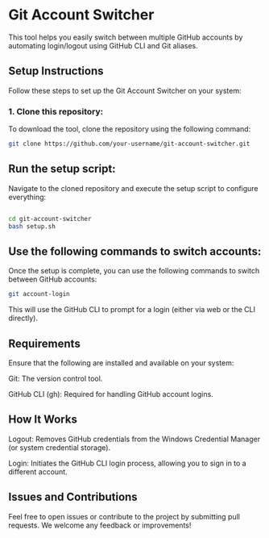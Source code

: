 # Git Account Switcher

This tool helps you easily switch between multiple GitHub accounts by automating login/logout using GitHub CLI and Git aliases.

## Setup Instructions

Follow these steps to set up the Git Account Switcher on your system:

### 1. Clone this repository:

To download the tool, clone the repository using the following command:

```bash
git clone https://github.com/your-username/git-account-switcher.git

```


## Run the setup script:

Navigate to the cloned repository and execute the setup script to configure everything:

```bash

cd git-account-switcher
bash setup.sh
```


## Use the following commands to switch accounts:

Once the setup is complete, you can use the following commands to switch between GitHub accounts:

```bash
git account-login
```


This will use the GitHub CLI to prompt for a login (either via web or the CLI directly).


## Requirements


Ensure that the following are installed and available on your system:

Git: The version control tool.

GitHub CLI (gh): Required for handling GitHub account logins.


## How It Works

Logout: Removes GitHub credentials from the Windows Credential Manager (or system credential storage).

Login: Initiates the GitHub CLI login process, allowing you to sign in to a different account.


## Issues and Contributions

Feel free to open issues or contribute to the project by submitting pull requests. We welcome any feedback or improvements!

